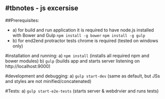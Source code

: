 #tbnotes - js excersise
-----------------------

##Prerequisites:
* a) for build and run application it is required to have node.js installed with Bower and Gulp
     `npm install -g bower` `npm install -g gulp` 
* b) for end2end protractor tests chrome is required (tested on windows only)

#installation and running:
a) `npm install` (installs all required npm and bower modules)
b) `gulp` (builds app and starts server listening on http://localhost:9000)


#development and debugging:
a) `gulp start-dev` (same as default, but JSs and styles are not minified/concatenated)

#Tests:
a) `gulp start-e2e-tests`  (starts server & webdrvier and runs tests)



